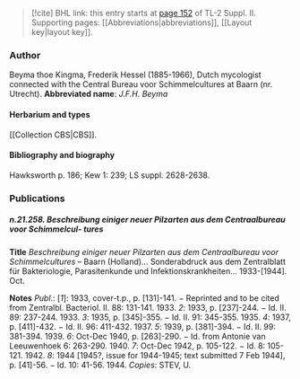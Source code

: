 > [!cite] BHL link: this entry starts at [page 152](https://www.biodiversitylibrary.org/page/33265349) of TL-2 Suppl. II.
> Supporting pages: [[Abbreviations|abbreviations]], [[Layout key|layout key]].

### Author

Beyma thoe Kingma, Frederik Hessel (1885-1966), Dutch mycologist connected with the Central Bureau voor Schimmelcultures at Baarn (nr. Utrecht). 
**Abbreviated name**: *J.F.H. Beyma*

#### Herbarium and types

[[Collection CBS|CBS]].

#### Bibliography and biography

Hawksworth p. 186; Kew 1: 239; LS suppl. 2628-2638.

### Publications

##### n.21.258. Beschreibung einiger neuer Pilzarten aus dem Centraalbureau voor Schimmelcul- tures

**Title**
*Beschreibung einiger neuer Pilzarten aus dem Centraalbureau voor Schimmelcultures* – Baarn (Holland)... Sonderabdruck aus dem Zentralblatt für Bakteriologie, Parasitenkunde und Infektionskrankheiten... 1933-\[1944\]. Oct.

**Notes**
*Publ*.: \[*1*\]: 1933, cover-t.p., p. \[131\]-141. − Reprinted and to be cited from Zentralbl. Bacteriol. II. 88: 131-141. 1933.
*2*: 1933, p. \[237\]-244. − Id. II. 89: 237-244. 1933.
*3*: 1935, p. \[345\]-355. − Id. II. 91: 345-355. 1935.
*4*: 1937, p. \[411\]-432. − Id. II. 96: 411-432. 1937.
*5*: 1939, p. \[381\]-394. − Id. II. 99: 381-394. 1939.
*6*: Oct-Dec 1940, p. \[263\]-290. − Id. from Antonie van Leeuwenhoek 6: 263-290. 1940.
*7*: Oct-Dec 1942, p. 105-122. − Id. 8: 105-121. 1942.
*8*: 1944 \[1945?, issue for 1944-1945; text submitted 7 Feb 1944\], p. \[41\]-56. − Id. 10: 41-56. 1944.
*Copies*: STEV, U.

